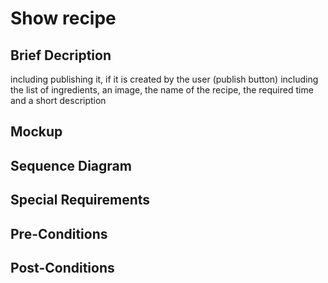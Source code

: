 # Show recipe
## Brief Decription
including publishing it, if it is created by the user (publish button)
including the list of ingredients, an image, the name of the recipe, the required time and a short description

## Mockup

## Sequence Diagram

## Special Requirements

## Pre-Conditions

## Post-Conditions
